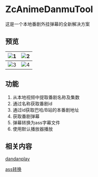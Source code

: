 # ZcAnimeDanmuTool

这是一个本地番剧外挂弹幕的全新解决方案

## 预览

![1](https://github.com/user-attachments/assets/7060380e-1067-424d-beb7-5f636f65aa9b) | ![2](https://github.com/user-attachments/assets/bc5192cd-24ef-4368-ae4f-5c37fc0f3936)
---- | ---- 
![3](https://github.com/user-attachments/assets/d8febb8d-154c-475f-adc4-0963a280c982) | ![4](https://github.com/user-attachments/assets/b12aa1aa-5832-40bd-982e-83a6bd9b3d46)

## 功能
1. 从本地视频中提取番剧名称及集数
2. 通过名称获取番剧id
3. 通过id获取巴哈/B站的本番剧地址
4. 获取番剧弹幕
5. 弹幕转换为ass字幕文件
6. 使用默认播放器播放

## 相关内容

[dandanplay](https://www.dandanplay.com/)

[ass转换](https://tiansh.github.io/us-danmaku/bilibili/)
